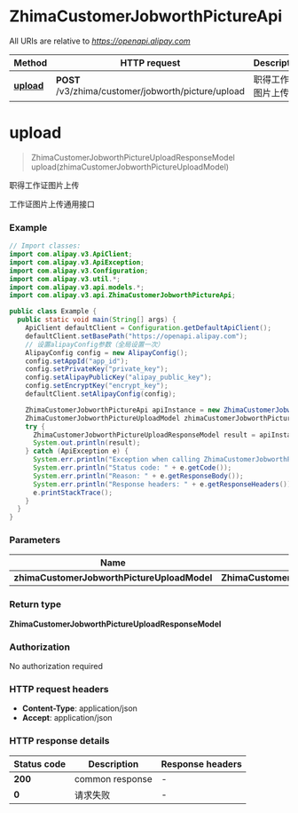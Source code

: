 # ZhimaCustomerJobworthPictureApi

All URIs are relative to *https://openapi.alipay.com*

| Method | HTTP request | Description |
|------------- | ------------- | -------------|
| [**upload**](ZhimaCustomerJobworthPictureApi.md#upload) | **POST** /v3/zhima/customer/jobworth/picture/upload | 职得工作证图片上传 |


<a name="upload"></a>
# **upload**
> ZhimaCustomerJobworthPictureUploadResponseModel upload(zhimaCustomerJobworthPictureUploadModel)

职得工作证图片上传

工作证图片上传通用接口

### Example
```java
// Import classes:
import com.alipay.v3.ApiClient;
import com.alipay.v3.ApiException;
import com.alipay.v3.Configuration;
import com.alipay.v3.util.*;
import com.alipay.v3.api.models.*;
import com.alipay.v3.api.ZhimaCustomerJobworthPictureApi;

public class Example {
  public static void main(String[] args) {
    ApiClient defaultClient = Configuration.getDefaultApiClient();
    defaultClient.setBasePath("https://openapi.alipay.com");
    // 设置alipayConfig参数（全局设置一次）
    AlipayConfig config = new AlipayConfig();
    config.setAppId("app_id");
    config.setPrivateKey("private_key");
    config.setAlipayPublicKey("alipay_public_key");
    config.setEncryptKey("encrypt_key");
    defaultClient.setAlipayConfig(config);

    ZhimaCustomerJobworthPictureApi apiInstance = new ZhimaCustomerJobworthPictureApi(defaultClient);
    ZhimaCustomerJobworthPictureUploadModel zhimaCustomerJobworthPictureUploadModel = new ZhimaCustomerJobworthPictureUploadModel(); // ZhimaCustomerJobworthPictureUploadModel | 
    try {
      ZhimaCustomerJobworthPictureUploadResponseModel result = apiInstance.upload(zhimaCustomerJobworthPictureUploadModel);
      System.out.println(result);
    } catch (ApiException e) {
      System.err.println("Exception when calling ZhimaCustomerJobworthPictureApi#upload");
      System.err.println("Status code: " + e.getCode());
      System.err.println("Reason: " + e.getResponseBody());
      System.err.println("Response headers: " + e.getResponseHeaders());
      e.printStackTrace();
    }
  }
}
```

### Parameters

| Name | Type | Description  | Notes |
|------------- | ------------- | ------------- | -------------|
| **zhimaCustomerJobworthPictureUploadModel** | **ZhimaCustomerJobworthPictureUploadModel**|  | [optional] |

### Return type

**ZhimaCustomerJobworthPictureUploadResponseModel**

### Authorization

No authorization required

### HTTP request headers

 - **Content-Type**: application/json
 - **Accept**: application/json

### HTTP response details
| Status code | Description | Response headers |
|-------------|-------------|------------------|
| **200** | common response |  -  |
| **0** | 请求失败 |  -  |

